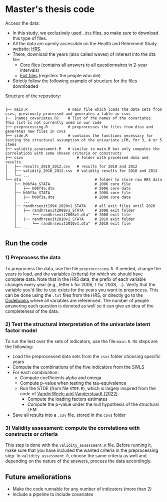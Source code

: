 # Master's thesis code

Access the data:
- In this study, we exclusively used `.dta` files, so make sure to download this type of files.
- All the data are openly accessible on the Health and Retirement Study website: [HRS](https://hrsdata.isr.umich.edu/).
- There, download the years (also called waves) of interest into the dta file:
    - [Core files](https://hrsdata.isr.umich.edu/data-products/public-survey-data) (contains all answers to all questionnaires in 2-year intervals)
    - [Exit files](https://hrsdata.isr.umich.edu/data-products/rand-hrs-exitpost-exit-interview-and-finder-files-2020) (registers the people who die)
- Strictly follow the following example of structure for the files downloaded

Structure of the repository:

    .
    ├── main.R                  # main file which loads the data sets from csvs, previously processed and generates a table in csvs
    ├── (names_covariates.R)    # list of the names of the covariates. This list is not currently used in our code
    ├── preprocessing.R         # preprocesses the files from dtas and generates new files in csvs
    ├── stde.R                  # contains the functions necessary for testing the structural assumption of the univariate LFM, for 3, 4 or 5 items
    ├── validity_assessment.R   # similar to main.R but only computes the correlations with some chosen criteria or constructs
    ├── csvs                        # folder with processed data and results
    │   ├── results_2010_2012.csv   # results for 2010 and 2012
    │   ├── validity_2010_2012.csv  # validity results for 2010 and 2012
    │   └── ...
    └── dta                                 # folder to store raw HRS data 
        ├── h06f4a_STATA                    # 2006 core file
        │   ├── h06f4a.dta                  # 2006 core data
        ├── h08f3a_STATA                    # 2008 core file
        │   ├── h08f3a.dta                  # 2008 core data
        │   ...
        ├── randhrsexit1994_2020v1_STATA    # all exit files until 2020
        │   ├── randhrsexit2008v1_STATA     # 2008 exit folder
        │       └── randhrsexit2008v1.dta"  # 2008 exit file
        │   ├── randhrsexit2010v1_STATA     # 2010 exit folder
        │       └── randhrsexit2010v1.dta"  # 2010 exit file
        └── ...               



## Run the code
### 1) Preprocess the data
To preprocess the data, use the file `preprocessing.R`. If needed, change the years to load, and the variables (criteria) for which we should have complete data.
Note that in the HRS data, the prefix of each variable changes every year (e.g., letter `k` for 2006, `l` for 2008, ...).
Verify that the variable you'd like to use exists for the years you want to preprocess. This can be done using the `.txt` files from the HRS, or directly go to the [Codebooks](https://hrs.isr.umich.edu/documentation/codebooks) where all variables are referenced. The number of people answering each question is denoted as well so it can give an idea of the completeness of the data.

### 2) Test the structural interpretation of the univariate latent factor model
To run the test over the sets of indicators, use the file `main.R`. Its steps are the following:
- Load the preprocessed data sets from the `csvs` folder choosing specific years
- Compute the combinations of the five indicators from the SWLS
- For each combination:
    - Compute coefficients alpha and omega
    - Compute p-value when testing the tau-equivalence
    - Run the STDE (from file `STDE.R`), which is largely inspired from the code of [VanderWeele and Vanderstaadt (2022)](https://github.com/svsteela/StructuralRejection/tree/main).
        - Compute the loading factors estimates
        - Compute the p-value under the null hypothesis of the structural LFM
- Save all results into a `.csv` file, stored in the `csvs` folder

### 3) Validity assessment: compute the correlations with constructs or criteria
This step is done with the `validity_assessment.R` file.
Before running it, make sure that you have included the wanted criteria in the preprocessing step.
In `validity_assessment.R`, choose the same criteria as well and depending on the nature of the answers, process the data accordingly.


## Future ameliorations
- Make the code runnable for any number of indicators (more than 2)
- Include a pipeline to include covariates
